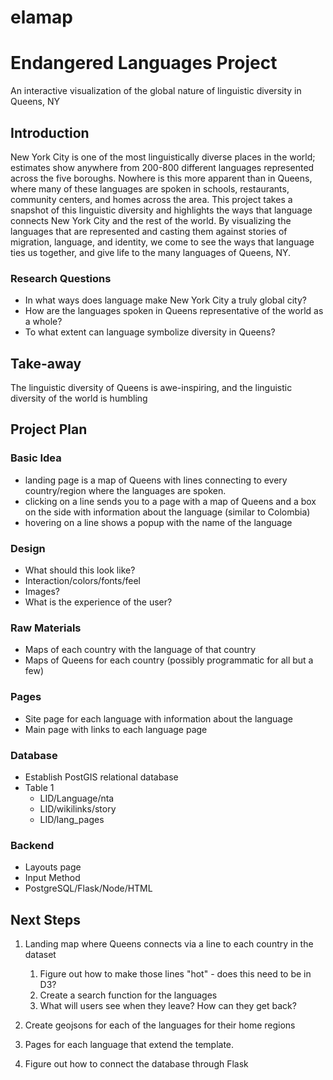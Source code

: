 # elamap

# Endangered Languages Project

An interactive visualization of the global nature of linguistic diversity in Queens, NY

## Introduction

New York City is one of the most linguistically diverse places in the world; estimates show anywhere from 200-800 different languages represented across the five boroughs. Nowhere is this more apparent than in Queens, where many of these languages are spoken in schools, restaurants, community centers, and homes across the area. This project takes a snapshot of this linguistic diversity and highlights the ways that language connects New York City and the rest of the world. By visualizing the languages that are represented and casting them against stories of migration, language, and identity, we come to see the ways that language ties us together, and give life to the many languages of Queens, NY.

### Research Questions
	
* In what ways does language make New York City a truly global city? 
* How are the languages spoken in Queens representative of the world as a whole?
* To what extent can language symbolize diversity in Queens?

## Take-away

The linguistic diversity of Queens is awe-inspiring, and the linguistic diversity of the world is humbling

## Project Plan

### Basic Idea

* landing page is a map of Queens with lines connecting to every country/region where the languages are spoken.
* clicking on a line sends you to a page with a map of Queens and a box on the side with information about the language (similar to Colombia)
* hovering on a line shows a popup with the name of the language

### Design

* What should this look like?
* Interaction/colors/fonts/feel
* Images? 
* What is the experience of the user?

### Raw Materials

* Maps of each country with the language of that country
* Maps of Queens for each country (possibly programmatic for all but a few)

### Pages

* Site page for each language with information about the language
* Main page with links to each language page

### Database

* Establish PostGIS relational database
* Table 1
	* LID/Language/nta
	* LID/wikilinks/story
	* LID/lang_pages

### Backend

* Layouts page
* Input Method
* PostgreSQL/Flask/Node/HTML


## Next Steps

1. Landing map where Queens connects via a line to each country in the dataset
	1. Figure out how to make those lines "hot" - does this need to be in D3?
	2. Create a search function for the languages
	3. What will users see when they leave? How can they get back?
	
2. Create geojsons for each of the languages for their home regions
3. Pages for each language that extend the template. 
4. Figure out how to connect the database through Flask



